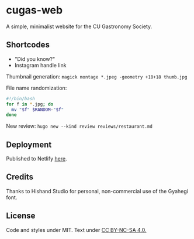 # cugas-web

A simple, minimalist website for the CU Gastronomy Society.

## Shortcodes

* "Did you know?"
* Instagram handle link

Thumbnail generation: `magick montage *.jpeg -geometry +18+18 thumb.jpg`

File name randomization:

```bash
#!/bin/bash
for f in *.jpg; do
  mv "$f" $RANDOM-"$f"
done
```

New review: `hugo new --kind review reviews/restaurant.md`

## Deployment

Published to Netlify [here](https://www.cugas.co.uk). 

## Credits

Thanks to Hishand Studio for personal, non-commercial use of the Gyahegi font.

## License

Code and styles under MIT. Text under [CC BY-NC-SA 4.0.](https://creativecommons.org/licenses/by-nc-sa/4.0/)